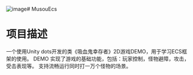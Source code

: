 ![image](https://github.com/15wtyuan/MusouEcs/assets/26741454/9d242f95-3468-4050-9141-3958f6792e0b)# MusouEcs

# 项目描述

一个使用Unity dots开发的类《吸血鬼幸存者》2D游戏DEMO，用于学习ECS框架的使用。
DEMO 实现了游戏的基础功能，包括：玩家控制，怪物避障，攻击，受击表现等。
支持流畅运行同时打一万个怪物的场景。
